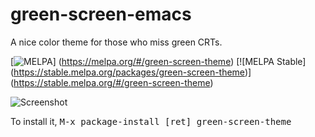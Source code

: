 # green-screen-emacs
A nice color theme for those who miss green CRTs.

[![MELPA](https://melpa.org/packages/green-screen-theme-badge.svg)]
(https://melpa.org/#/green-screen-theme) [![MELPA Stable]
(https://stable.melpa.org/packages/green-screen-theme)]
(https://stable.melpa.org/#/green-screen-theme)

![Screenshot](https://raw.githubusercontent.com/wiki/rbanffy/green-screen-emacs/screenshot.png)

To install it, <kbd>M-x package-install [ret] green-screen-theme</kbd>
